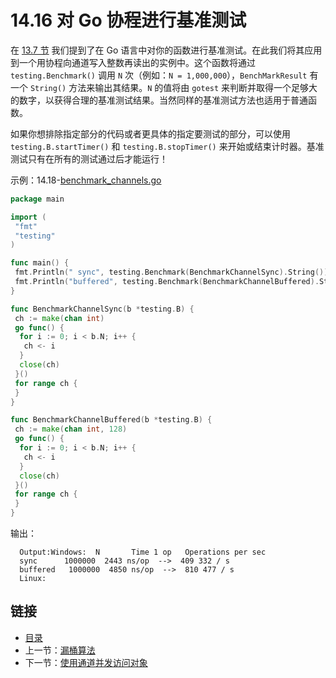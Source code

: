 # 14.16 对 Go 协程进行基准测试

在 [13.7 节](13.7.md) 我们提到了在 Go 语言中对你的函数进行基准测试。在此我们将其应用到一个用协程向通道写入整数再读出的实例中。这个函数将通过 `testing.Benchmark()` 调用 `N` 次（例如：`N = 1,000,000`），`BenchMarkResult` 有一个 `String()` 方法来输出其结果。`N` 的值将由 `gotest` 来判断并取得一个足够大的数字，以获得合理的基准测试结果。当然同样的基准测试方法也适用于普通函数。

如果你想排除指定部分的代码或者更具体的指定要测试的部分，可以使用 `testing.B.startTimer()` 和 `testing.B.stopTimer()` 来开始或结束计时器。基准测试只有在所有的测试通过后才能运行！

示例：14.18-[benchmark_channels.go](examples/chapter_14/benchmark_channels.go)

```go
package main

import (
 "fmt"
 "testing"
)

func main() {
 fmt.Println(" sync", testing.Benchmark(BenchmarkChannelSync).String())
 fmt.Println("buffered", testing.Benchmark(BenchmarkChannelBuffered).String())
}

func BenchmarkChannelSync(b *testing.B) {
 ch := make(chan int)
 go func() {
  for i := 0; i < b.N; i++ {
   ch <- i
  }
  close(ch)
 }()
 for range ch {
 }
}

func BenchmarkChannelBuffered(b *testing.B) {
 ch := make(chan int, 128)
 go func() {
  for i := 0; i < b.N; i++ {
   ch <- i
  }
  close(ch)
 }()
 for range ch {
 }
}
```

输出：

```
  Output:Windows:  N       Time 1 op   Operations per sec
  sync      1000000  2443 ns/op  -->  409 332 / s
  buffered   1000000  4850 ns/op  -->  810 477 / s
  Linux:
```

## 链接

- [目录](getting-started.md)
- 上一节：[漏桶算法](14.15.md)
- 下一节：[使用通道并发访问对象](14.17.md)

